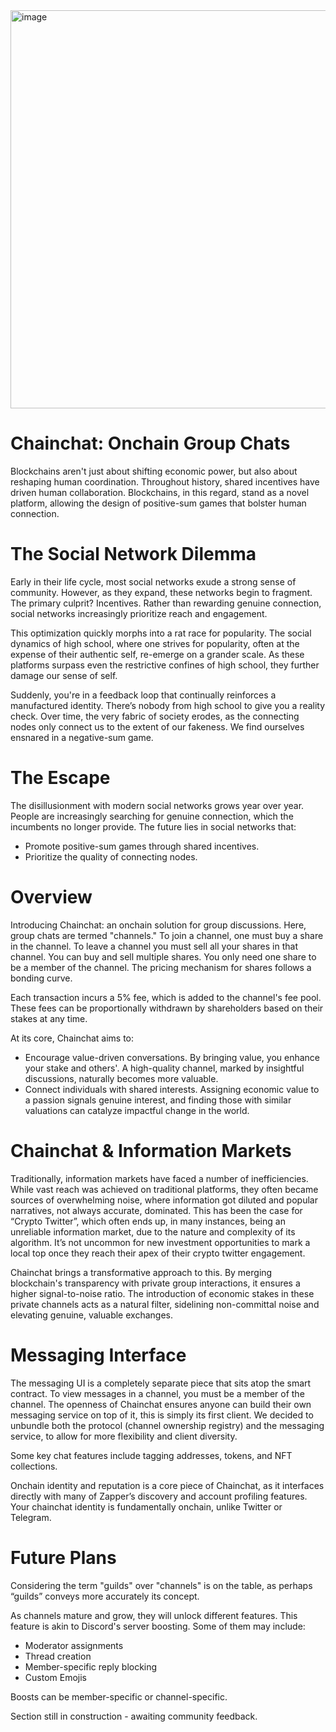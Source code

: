 <img width="637" alt="image" src="https://github.com/Zapper-fi/chainchat/assets/6855274/1fd3e189-f59c-4575-8fb1-3b4e1295936c">

# Chainchat: Onchain Group Chats 
Blockchains aren't just about shifting economic power, but also about reshaping human coordination. Throughout history, shared incentives have driven human collaboration. Blockchains, in this regard, stand as a novel platform, allowing the design of positive-sum games that bolster human connection.

# The Social Network Dilemma
Early in their life cycle, most social networks exude a strong sense of community. However, as they expand, these networks begin to fragment. The primary culprit? Incentives. Rather than rewarding genuine connection, social networks increasingly prioritize reach and engagement. 

This optimization quickly morphs into a rat race for popularity. The social dynamics of high school, where one strives for popularity, often at the expense of their authentic self, re-emerge on a grander scale. As these platforms surpass even the restrictive confines of high school, they further damage our sense of self. 

Suddenly, you're in a feedback loop that continually reinforces a manufactured identity. There’s nobody from high school to give you a reality check. Over time, the very fabric of society erodes, as the connecting nodes only connect us to the extent of our fakeness. We find ourselves ensnared in a negative-sum game. 

# The Escape
The disillusionment with modern social networks grows year over year. People are increasingly searching for genuine connection, which the incumbents no longer provide. The future lies in social networks that:
- Promote positive-sum games through shared incentives.
- Prioritize the quality of connecting nodes.

# Overview
Introducing Chainchat: an onchain solution for group discussions. Here, group chats are termed "channels." To join a channel, one must buy a share in the channel. To leave a channel you must sell all your shares in that channel. You can buy and sell multiple shares. You only need one share to be a member of the channel. The pricing mechanism for shares follows a bonding curve.

Each transaction incurs a 5% fee, which is added to the channel's fee pool. These fees can be proportionally withdrawn by shareholders based on their stakes at any time.

At its core, Chainchat aims to:
- Encourage value-driven conversations. By bringing value, you enhance your stake and others'. A high-quality channel, marked by insightful discussions, naturally becomes more valuable.
- Connect individuals with shared interests. Assigning economic value to a passion signals genuine interest, and finding those with similar valuations can catalyze impactful change in the world.

# Chainchat & Information Markets
Traditionally, information markets have faced a number of inefficiencies. While vast reach was achieved on traditional platforms, they often became sources of overwhelming noise, where information got diluted and popular narratives, not always accurate, dominated. This has been the case for “Crypto Twitter”, which often ends up, in many instances, being an unreliable information market, due to the nature and complexity of its algorithm. It’s not uncommon for new investment opportunities to mark a local top once they reach their apex of their crypto twitter engagement. 

Chainchat brings a transformative approach to this. By merging blockchain's transparency with private group interactions, it ensures a higher signal-to-noise ratio. The introduction of economic stakes in these private channels acts as a natural filter, sidelining non-committal noise and elevating genuine, valuable exchanges.

# Messaging Interface
The messaging UI is a completely separate piece that sits atop the smart contract. To view messages in a channel, you must be a member of the channel. The openness of Chainchat ensures anyone can build their own messaging service on top of it, this is simply its first client. We decided to unbundle both the protocol (channel ownership registry) and the messaging service, to allow for more flexibility and client diversity. 

Some key chat features include tagging addresses, tokens, and NFT collections. 

Onchain identity and reputation is a core piece of Chainchat, as it interfaces directly with many of Zapper’s discovery and account profiling features. Your chainchat identity is  fundamentally onchain, unlike Twitter or Telegram.

# Future Plans
Considering the term "guilds" over "channels" is on the table, as perhaps “guilds” conveys more accurately its concept. 

As channels mature and grow, they will unlock different features. This feature is akin to Discord's server boosting. Some of them may include:
- Moderator assignments
- Thread creation
- Member-specific reply blocking
- Custom Emojis

Boosts can be member-specific or channel-specific.

Section still in construction - awaiting community feedback.
